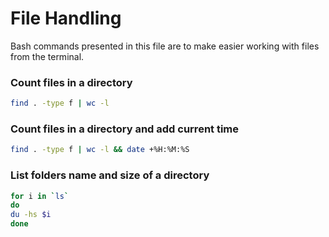# File Handling
Bash commands presented in this file are to make easier working with files from the terminal.

### Count files in a directory
```bash
find . -type f | wc -l
```
### Count files in a directory and add current time
```bash
find . -type f | wc -l && date +%H:%M:%S
```
### List folders name and size of a directory 
```bash
for i in `ls`
do
du -hs $i
done
```
